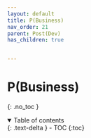 ```yaml
---
layout: default
title: P(Business)
nav_order: 21
parent: Post(Dev)
has_children: true


---
```


# P(Business)

{: .no_toc }

<details open markdown="block">
  <summary>
    Table of contents
  </summary>
  {: .text-delta }
- TOC
{:toc}
</details>

<!------------------------------------ STEP ------------------------------------>

